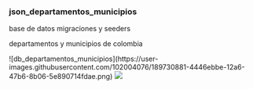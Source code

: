 <h3> json_departamentos_municipios</h3>
<p>base de datos migraciones y seeders</p>
<p>departamentos y municipios de colombia</p>
![db_departamentos_municipios](https://user-images.githubusercontent.com/102004076/189730881-4446ebbe-12a6-47b6-8b06-5e890714fdae.png)
<img src="https://user-images.githubusercontent.com/102004076/189730881-4446ebbe-12a6-47b6-8b06-5e890714fdae.png">

